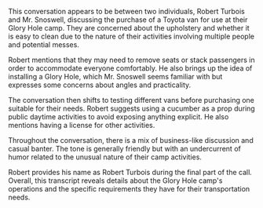 This conversation appears to be between two individuals, Robert Turbois and Mr. Snoswell, discussing the purchase of a Toyota van for use at their Glory Hole camp. They are concerned about the upholstery and whether it is easy to clean due to the nature of their activities involving multiple people and potential messes.

Robert mentions that they may need to remove seats or stack passengers in order to accommodate everyone comfortably. He also brings up the idea of installing a Glory Hole, which Mr. Snoswell seems familiar with but expresses some concerns about angles and practicality.

The conversation then shifts to testing different vans before purchasing one suitable for their needs. Robert suggests using a cucumber as a prop during public daytime activities to avoid exposing anything explicit. He also mentions having a license for other activities.

Throughout the conversation, there is a mix of business-like discussion and casual banter. The tone is generally friendly but with an undercurrent of humor related to the unusual nature of their camp activities. 

Robert provides his name as Robert Turbois during the final part of the call. Overall, this transcript reveals details about the Glory Hole camp's operations and the specific requirements they have for their transportation needs.